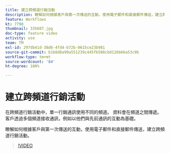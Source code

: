 ```yaml
---
title: 建立跨頻道行銷活動
description: 瞭解如何根據客戶與第一次傳送的互動，使用電子郵件和直接郵件傳送，建立跨頻道行銷活動。
feature: Workflows
kt: 7798
thumbnail: 335607.jpg
doc-type: feature video
activity: use
team: TM
exl-id: 297db41d-38d6-4fd4-b72b-0615ce23b981
source-git-commit: b1b8d8a99a551239c445fb588cbd126b66a53c9b
workflow-type: tm+mt
source-wordcount: '84'
ht-degree: 100%

---
```


# 建立跨頻道行銷活動

在跨頻道行銷活動中，單一行銷通訊使用不同的頻道。 資料會在頻道之間傳遞。 客戶透過多個頻道接收通訊，例如以他們與先前通訊的互動為基礎。

瞭解如何根據客戶與第一次傳送的互動，使用電子郵件和直接郵件傳送，建立跨頻道行銷活動。

>[!VIDEO](https://video.tv.adobe.com/v/335607?quality=12&learn=on)

